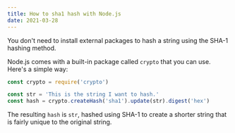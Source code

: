 ```yaml
---
title: How to sha1 hash with Node.js
date: 2021-03-28
---
```


You don't need to install external packages to hash a string using the SHA-1 hashing method.

Node.js comes with a built-in package called `crypto` that you can use. Here's a simple way:

```jsx
const crypto = require('crypto')

const str = 'This is the string I want to hash.'
const hash = crypto.createHash('sha1').update(str).digest('hex')
```

The resulting `hash` is `str`, hashed using SHA-1 to create a shorter string that is fairly unique to the original string.
